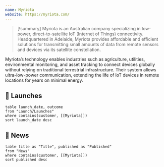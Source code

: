 ```yaml
---
name: Myriota
website: https://myriota.com/
---
```


>[!summary]
Myriota is an Australian company specializing in low-power, direct-to-satellite IoT (Internet of Things) connectivity. Headquartered in Adelaide, Myriota provides affordable and efficient solutions for transmitting small amounts of data from remote sensors and devices via its satellite constellation.
>
Myriota’s technology enables industries such as agriculture, utilities, environmental monitoring, and asset tracking to connect devices globally without relying on traditional terrestrial infrastructure. Their system allows ultra-low-power communication, extending the life of IoT devices in remote locations for years on minimal energy.


## 🚀 Launches

```dataview
table launch_date, outcome
from "Launch/Launches"
where contains(customer, [[Myriota]])
sort launch_date desc
```
## 📰 News
```dataview
table title as "Title", published as "Published"
from "News"
where contains(customer, [[Myriota]])
sort published desc
```
